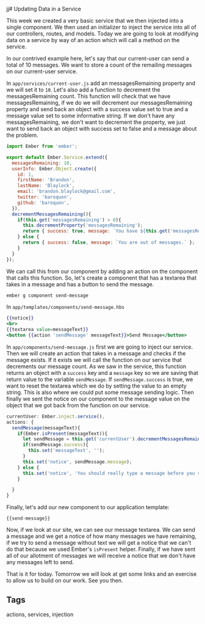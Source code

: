 jj# Updating Data in a Service

This week we created a very basic service that we then injected into a single component. We then used an initializer to inject the service into all of our controllers, routes, and models. Today we are going to look at modifying data on a service by way of an action which will call a method on the service.

In our contrived example here, let's say that our current-user can send a total of 10 messages. We want to store a count of the remailing messages on our current-user service.

In `app/services/current-user.js` add an messagesRemaining property and we will set it to `10`. Let's also add a function to decrement the messagesRemaining count. This function will check that we have messagesRemaining, if we do we will decrement our messagesRemaining property and send back an object with a success value set to true and a message value set to some informative string. If we don't have any messagesRemaining, we don't want to decrement the property, we just want to send back an object with success set to false and a message about the problem.


```JavaScript
import Ember from 'ember';

export default Ember.Service.extend({
  messagesRemaining: 10,
  userInfo: Ember.Object.create({
    id: 1,
    firstName: 'Brandon',
    lastName: 'Blaylock',
    email: 'brandon.blaylock@gmail.com',
    twitter: 'baroquon',
    github: 'baroquon',
  }),
  decrementMessagesRemaining(){
    if(this.get('messagesRemaining') > 0){
      this.decrementProperty('messagesRemaining');
      return { success: true, message: `You have ${this.get('messagesRemaining')} messages remaining.` };
    } else {
      return { success: false, message: `You are out of messages.` };
    }
  }
});
```

We can call this from our component by adding an action on the component that calls this function. So, let's create a component that has a textarea that takes in a message and has a button to send the message.

```sh
ember g component send-message
```

In `app/templates/components/send-message.hbs`

```hbs
{{notice}}
<br>
{{textarea value=messageText}}
<button {{action 'sendMessage' messageText}}>Send Message</button>
```

In `app/components/send-message.js` first we are going to inject our service. Then we will create an action that takes in a message and checks if the message exists. If it exists we will call the function on our service that decrements our message count. As we saw in the service, this function returns an object with a `success` key and a `message` key so we are saving that return value to the variable `sendMessage`. If `sendMessage.success` is true, we want to reset the textarea which we do by setting the value to an empty string. This is also where we could put some message sending logic. Then finally we sent the notice on our component to the message value on the object that we got back from the function on our service.

```JavaScript
currentUser: Ember.inject.service(),
actions: {
  sendMessage(messageText){
    if(Ember.isPresent(messageText)){
      let sendMessage = this.get('currentUser').decrementMessagesRemaining();
      if(sendMessage.success){
        this.set('messageText', '');
      }
      this.set('notice', sendMessage.message);
    } else {
      this.set('notice', 'You should really type a message before you send one.');
    }

  }
}
```
Finally, let's add our new component to our application template:

```hb
{{send-message}}
```

Now, if we look at our site, we can see our message textarea. We can send a message and we get a notice of how many messages we have remaining, if we try to send a message without text we will get a notice that we can't do that because we used Ember's `isPresent` helper. Finally, if we have sent all of our allotment of messages we will receive a notice that we don't have any messages left to send.

That is it for today. Tomorrow we will look at get some links and an exercise to allow us to build on our work. See you then.

## Tags

actions, services, injection
